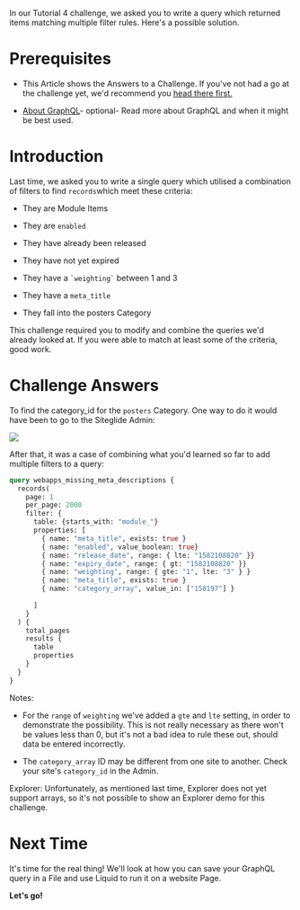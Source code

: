 
In our Tutorial 4 challenge, we asked you to write a query which returned items matching multiple filter rules. Here's a possible solution.

# Prerequisites

*   This Article shows the Answers to a Challenge. If you've not had a go at the challenge yet, we'd recommend you [head there first.](https://developers.siteglide.com/tutorial-4-advanced-filtering)

*   [About GraphQL](https://developers.siteglide.com/about-graphql)- optional- Read more about GraphQL and when it might be best used.

# Introduction

Last time, we asked you to write a single query which utilised a combination of filters to find `records`which meet these criteria:

*   They are Module Items

*   They are `enabled`

*   They have already been released

*   They have not yet expired

*   They have a `` `weighting` `` between 1 and 3

*   They have a `meta_title `

*   They fall into the posters Category 

This challenge required you to modify and combine the queries we'd already looked at. If you were able to match at least some of the criteria, good work.

# Challenge Answers

To find the category\_id for the `posters` Category. One way to do it would have been to go to the Siteglide Admin:&#x20;

![](https://downloads.intercomcdn.com/i/o/186111084/6f18c1efb54bd90ef6715a24/image.png) 

After that, it was a case of combining what you'd learned so far to add multiple filters to a query:

```graphql
query webapps_missing_meta_descriptions {
  records(
    page: 1
    per_page: 2000
    filter: { 
      table: {starts_with: "module_"}
      properties: [
        { name: "meta_title", exists: true }
        { name: "enabled", value_boolean: true}
        { name: "release_date", range: { lte: "1582108820" }}
        { name: "expiry_date", range: { gt: "1582108820" }}
        { name: "weighting", range: { gte: "1", lte: "3" } }
        { name: "meta_title", exists: true }
        { name: "category_array", value_in: ["158197"] }
        
      ]
    }
  ) {
    total_pages
    results {
      table
      properties
    }
  }
}
```

Notes:

*   For the `range` of `weighting` we've added a `gte` and `lte` setting, in order to demonstrate the possibility. This is not really necessary as there won't be values less than 0, but it's not a bad idea to rule these out, should data be entered incorrectly. 

*   The `category_array`  ID may be different from one site to another. Check your site's `category_id` in the Admin. 

Explorer:
Unfortunately, as mentioned last time, Explorer does not yet support arrays, so it's not possible to show an Explorer demo for this challenge.&#x20;

# Next Time

It's time for the real thing! We'll look at how you can save your GraphQL query in a File and use Liquid to run it on a website Page.

**Let's go!**

